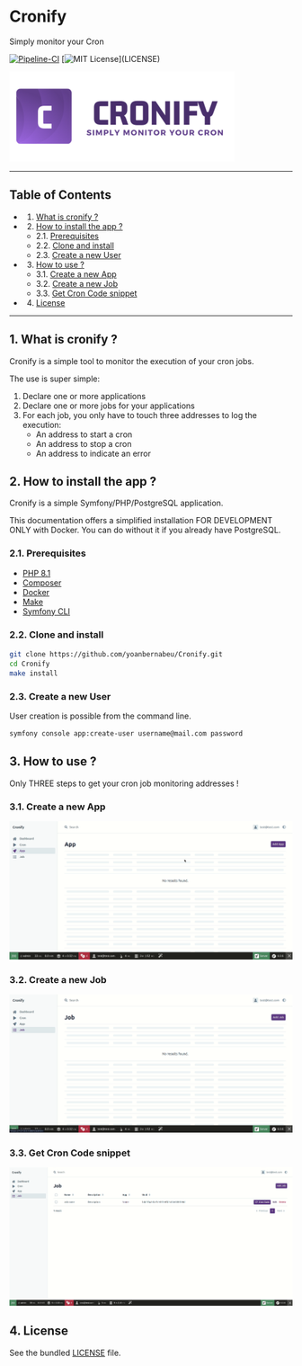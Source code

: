 # Cronify

Simply monitor your Cron

[![Pipeline-CI](https://github.com/yoanbernabeu/cronify/actions/workflows/ci.yml/badge.svg)](https://github.com/yoanbernabeu/cronify/actions/workflows/ci.yml) [![MIT License](https://img.shields.io/apm/l/atomic-design-ui.svg?)](LICENSE)


![Logo](public/img/logo_ban.png)

---

## Table of Contents

<!-- vscode-markdown-toc -->
* 1. [What is cronify ?](#Whatiscronify)
* 2. [How to install the app ?](#Howtoinstalltheapp)
	* 2.1. [Prerequisites](#Prerequisites)
	* 2.2. [Clone and install](#Cloneandinstall)
	* 2.3. [Create a new User](#CreateanewUser)
* 3. [How to use ?](#Howtouse)
	* 3.1. [Create a new App](#CreateanewApp)
	* 3.2. [Create a new Job](#CreateanewJob)
	* 3.3. [Get Cron Code snippet](#GetCronCodesnippet)
* 4. [License](#License)

<!-- vscode-markdown-toc-config
	numbering=true
	autoSave=true
	/vscode-markdown-toc-config -->
<!-- /vscode-markdown-toc -->

---

##  1. <a name='Whatiscronify'></a>What is cronify ?

Cronify is a simple tool to monitor the execution of your cron jobs.

The use is super simple:
1. Declare one or more applications
2. Declare one or more jobs for your applications
3. For each job, you only have to touch three addresses to log the execution:
    - An address to start a cron
    - An address to stop a cron
    - An address to indicate an error

##  2. <a name='Howtoinstalltheapp'></a>How to install the app ?

Cronify is a simple Symfony/PHP/PostgreSQL application.

This documentation offers a simplified installation FOR DEVELOPMENT ONLY with Docker. You can do without it if you already have PostgreSQL.

###  2.1. <a name='Prerequisites'></a>Prerequisites

- [PHP 8.1](https://www.php.net/downloads.php)
- [Composer](https://getcomposer.org/)
- [Docker](https://www.docker.com/)
- [Make](https://www.gnu.org/software/make/)
- [Symfony CLI](https://symfony.com/download)

###  2.2. <a name='Cloneandinstall'></a>Clone and install

```bash
git clone https://github.com/yoanbernabeu/Cronify.git
cd Cronify
make install
```

###  2.3. <a name='CreateanewUser'></a>Create a new User

User creation is possible from the command line.

```bash
symfony console app:create-user username@mail.com password
```

##  3. <a name='Howtouse'></a>How to use ?

Only THREE steps to get your cron job monitoring addresses !

###  3.1. <a name='CreateanewApp'></a>Create a new App

![Create App](.doc/create_app.gif)

###  3.2. <a name='CreateanewJob'></a>Create a new Job

![Create Job](.doc/create_job.gif)

###  3.3. <a name='GetCronCodesnippet'></a>Get Cron Code snippet

![Get Cron Code snippet](.doc/get_cron_code_snippet.gif)

##  4. <a name='License'></a>License

See the bundled [LICENSE](LICENCE) file.